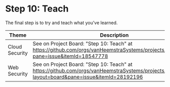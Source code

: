 # Step 10: Teach

The final step is to try and teach what you've learned.

| Theme | Description |
| -- | -- |
| Cloud Security | See on Project Board: "Step 10: Teach" at https://github.com/orgs/vanHeemstraSystems/projects/9/views/1?pane=issue&itemId=18547778 |
| Web Security | See on Project Board: "Step 10: Teach" at https://github.com/orgs/vanHeemstraSystems/projects/16/views/1?layout=board&pane=issue&itemId=28192196 |
